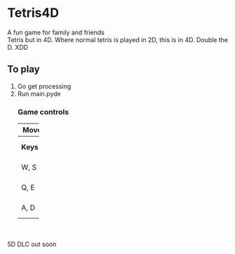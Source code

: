 <h1>Tetris4D</h1>
A fun game for family and friends
</br>
Tetris but in 4D. Where normal tetris is played in 2D, this is in 4D. Double the D. XDD 
</br>

<h2>To play</h2>
<ol>
  <li>Go get processing</li>
  <li>Run main.pyde</li>

<h3>Game controls</h3>
<table style="Width:10%">
  <tr>
    <th colspan='2'>Movement</th>
    <th colspan='4'>Rotation</th>
  </tr>
  <tr>
    <th>Keys</th>
    <th>Axis</th>
    <th>Keys</th>
    <th>Rotation plane</th>
    <th>Keys</th>
    <th>Rotation plane</th>
  </tr>
  <tr>
    <td>W, S</td>
    <td>Z-axis</td>
    <td>R, F</td>
    <td>X-U plane</td>
    <td>T, G</td>
    <td>Y-U plane</td>
  </tr>
  <tr>
    <td>Q, E</td>
    <td>Y-axis</td>
    <td>Y, H</td>
    <td>Z-U plane</td>
    <td>U, J</td>
    <td>X-Z plane</td>
  </tr>
  <tr>
    <td>A, D</td>
    <td>X-axis</td>
    <td>I, K</td>
    <td>X-Y plane</td>
    <td>O, L</td>
    <td>Y-Z plane</td>
  </tr>
</table>
</ol>
</br>
</br>
5D DLC out soon
